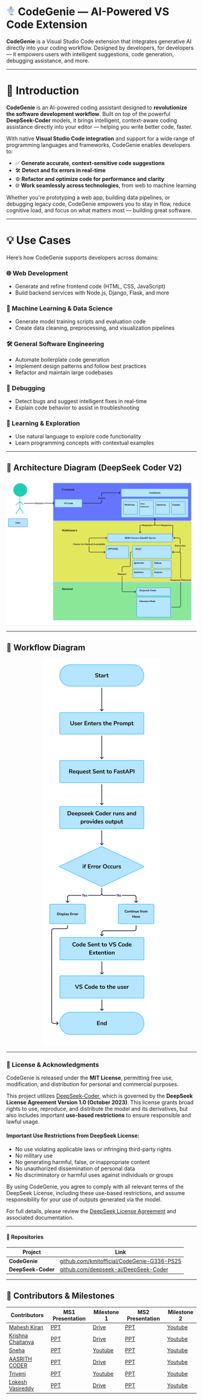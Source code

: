 # ![CodeGenie Icon](images/icon.png) CodeGenie — AI-Powered VS Code Extension

**CodeGenie** is a Visual Studio Code extension that integrates generative AI directly into your coding workflow. Designed by developers, for developers — it empowers users with intelligent suggestions, code generation, debugging assistance, and more.

---

# 🚀 Introduction

**CodeGenie** is an AI-powered coding assistant designed to **revolutionize the software development workflow**. Built on top of the powerful **DeepSeek-Coder** models, it brings intelligent, context-aware coding assistance directly into your editor — helping you write better code, faster.

With native **Visual Studio Code integration** and support for a wide range of programming languages and frameworks, CodeGenie enables developers to:

- ✅ **Generate accurate, context-sensitive code suggestions**  
- 🛠️ **Detect and fix errors in real-time**  
- ⚙️ **Refactor and optimize code for performance and clarity**  
- 🌐 **Work seamlessly across technologies**, from web to machine learning

Whether you're prototyping a web app, building data pipelines, or debugging legacy code, CodeGenie empowers you to stay in flow, reduce cognitive load, and focus on what matters most — building great software.

---

# 💡 Use Cases

Here’s how CodeGenie supports developers across domains:

### 🌐 Web Development
- Generate and refine frontend code (HTML, CSS, JavaScript)  
- Build backend services with Node.js, Django, Flask, and more

### 🤖 Machine Learning & Data Science
- Generate model training scripts and evaluation code  
- Create data cleaning, preprocessing, and visualization pipelines

### 🛠️ General Software Engineering
- Automate boilerplate code generation  
- Implement design patterns and follow best practices  
- Refactor and maintain large codebases

### 🐞 Debugging
- Detect bugs and suggest intelligent fixes in real-time  
- Explain code behavior to assist in troubleshooting

### 📘 Learning & Exploration
- Use natural language to explore code functionality  
- Learn programming concepts with contextual examples  

---

## 📐 Architecture Diagram (DeepSeek Coder V2)

<p align="center">
  <img src="images/Architecture.png" style="width: 100%; max-height: 400px; object-fit: contain;" />
</p>

---

## 🔄 Workflow Diagram

<p align="center">
  <img src="images/Workflow.png" height: 60%" />
</p>

---

### 📜 License & Acknowledgments

CodeGenie is released under the **MIT License**, permitting free use, modification, and distribution for personal and commercial purposes.

This project utilizes [DeepSeek-Coder](https://github.com/deepseek-ai/DeepSeek-Coder), which is governed by the **DeepSeek License Agreement Version 1.0 (October 2023)**. This license grants broad rights to use, reproduce, and distribute the model and its derivatives, but also includes important **use-based restrictions** to ensure responsible and lawful usage.

#### Important Use Restrictions from DeepSeek License:

- No use violating applicable laws or infringing third-party rights  
- No military use  
- No generating harmful, false, or inappropriate content  
- No unauthorized dissemination of personal data  
- No discriminatory or harmful uses against individuals or groups  

By using CodeGenie, you agree to comply with all relevant terms of the DeepSeek License, including these use-based restrictions, and assume responsibility for your use of outputs generated via the model.

For full details, please review the [DeepSeek License Agreement](https://github.com/deepseek-ai/DeepSeek-Coder/blob/main/LICENSE-MODEL) and associated documentation.

---

#### 🔗 Repositories

| Project          | Link                                                                                      |
|------------------|-------------------------------------------------------------------------------------------|
| **CodeGenie**      | [github.com/kmitofficial/CodeGenie-G336-PS25](https://github.com/kmitofficial/CodeGenie-G336-PS25)   |
| **DeepSeek-Coder** | [github.com/deepseek-ai/DeepSeek-Coder](https://github.com/deepseek-ai/DeepSeek-Coder)               |

---

## 🙌 Contributors & Milestones

| **Contributors** | **MS1 Presentation** | **Milestone 1** | **MS2 Presentation** | **Milestone 2** |
|------------------|------------------------|------------------|------------------------|------------------|
| [Mahesh Kiran](https://github.com/Mahesh-Kiran) | [PPT](https://docs.google.com/presentation/d/1EoJBs_tgTp9auJ3mwyXGrIqdJsC0PtbT/edit?usp=sharing&ouid=106538531591857830011&rtpof=true&sd=true) | [Drive](https://drive.google.com/file/d/1xfw9SunwAVXpOTAQwrsldIf_fNUCApZS/view?usp=drive_link) | [PPT](https://docs.google.com/presentation/d/14aEfI7hHQ_GZyRWjx_tp3idsh8emBJhi/edit?usp=sharing&ouid=106538531591857830011&rtpof=true&sd=true) | [Youtube](https://youtu.be/lWarovvT_jk) |
| [Krishna Chaitanya](https://github.com/Krishna752006) | [PPT](https://docs.google.com/presentation/d/1BYKYG7jLn7OR7fBxhIoyDjB0ZLVdzyRC/edit?usp=drive_link&ouid=108051438970748661638&rtpof=true&sd=true) | [Drive](https://drive.google.com/file/d/1bj73JlDlgTRHQOKCWK3iCyE_lrKvhYP-/view?usp=sharing) | [PPT](https://docs.google.com/presentation/d/1iIAPWsR53zegriwS_SBoeZ9B5a7dDHFP/edit?usp=drive_link&ouid=108051438970748661638&rtpof=true&sd=true) | [Youtube](https://youtu.be/klt1-3YqaLk) |
| [Sneha](https://github.com/sneha123-reddy) | [PPT](https://1drv.ms/p/c/72d46eb299d280c2/EVZ8KQF4W3FJi-J79TrFVg4BTYbSXec5IBUOmIPW_qdusg?e=SXSYui) | [Youtube](https://youtu.be/v8eRd9m_zjc) | [PPT](https://1drv.ms/p/c/72d46eb299d280c2/EVnea1noLi1Ht0CzaujIMywBuuiXxNTvHUm5mPBWaTeNLQ?e=1OQnWe) | [Youtube](https://youtu.be/wxUi3C49ve8) |
| [AASRITH CODER](https://github.com/AASRITHCODER) | [PPT](https://docs.google.com/presentation/d/1hx0RpEnn4Bo02LyjqoIH4H_-qJsc6RKg/edit?usp=drive_link&ouid=108051438970748661638&rtpof=true&sd=true) | [Drive](https://drive.google.com/file/d/1ZYD-4lAayVCkRBY7v4QpCB50rQpIIG5a/view?usp=drive_link) | [PPT](https://gamma.app/docs/CodeGenie-Your-Brains-Other-Smarter-Coding-Half--mktk9rcq98bcy8l?mode=present#card-76kk308m6hcwdso) | [Youtube](https://www.youtube.com/watch?v=Ty6n4Pm6C_U) |
| [Triveni](https://github.com/AdepuTriveni) | [PPT](https://docs.google.com/presentation/d/1g9xMyrs_GlXpAKrPXTFyQsaiyq3AqpWf/edit?usp=sharing&ouid=112166444433974300257&rtpof=true&sd=true) | [Youtube](https://www.youtube.com/watch?v=J30KbJHL8to) | [PPT](https://docs.google.com/presentation/d/1F9fXYD4_sCn7wCVG4X6DNhSQQa84-TSY/edit?usp=sharing&ouid=112166444433974300257&rtpof=true&sd=true) | [Youtube](https://youtu.be/sm6rf_juJt0?feature=shared) |
| [Lokesh Vasireddy](https://github.com/LokeshVasireddy) | [PPT](https://docs.google.com/presentation/d/1MB5-yGJJu1qPqzd0Qe-SmdQdeK48UlBl/edit?usp=drive_link&ouid=108051438970748661638&rtpof=true&sd=true) | [Drive](https://drive.google.com/file/d/1bsHk2H0xT1xpuwLSEgrrTk13GvCW8Lkg/view) | [PPT](https://docs.google.com/presentation/d/1leSBgHLeoFi6p2D8jReas4tb_CTMhJTU/edit?usp=drive_link&ouid=108051438970748661638&rtpof=true&sd=true) | [Youtube](https://youtu.be/sO_vApfgWSo) |